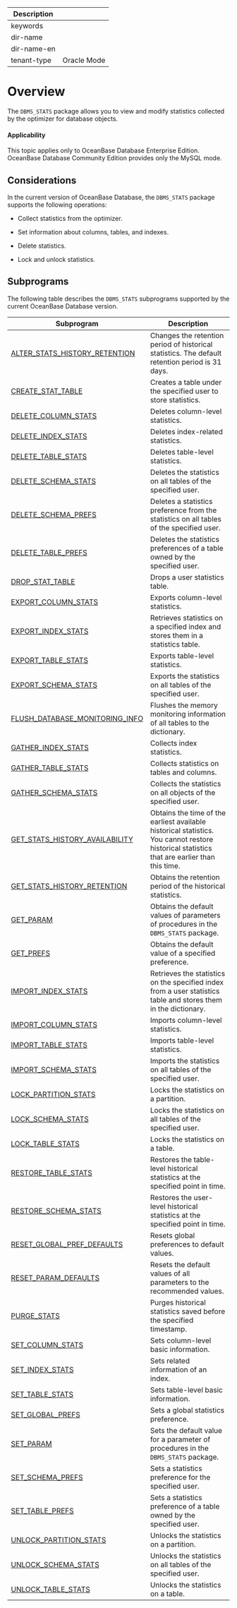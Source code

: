 | Description   |                 |
|---------------|-----------------|
| keywords      |                 |
| dir-name      |                 |
| dir-name-en   |                 |
| tenant-type   | Oracle Mode     |

# Overview

The `DBMS_STATS` package allows you to view and modify statistics collected by the optimizer for database objects.

  <main id="notice" >
    <h4>Applicability</h4>
    <p>This topic applies only to OceanBase Database Enterprise Edition. OceanBase Database Community Edition provides only the MySQL mode. </p>
  </main>

## Considerations

In the current version of OceanBase Database, the `DBMS_STATS` package supports the following operations:

* Collect statistics from the optimizer.

* Set information about columns, tables, and indexes.

* Delete statistics.

* Lock and unlock statistics.


## Subprograms

The following table describes the `DBMS_STATS` subprograms supported by the current OceanBase Database version.

| **Subprogram** | **Description** |
|-------------------------------------------------------------|------------------------------------------|
| [ALTER_STATS_HISTORY_RETENTION](../15900.dbms-stats-oracle/200.alter-stats-history-retention-oracle.md) | Changes the retention period of historical statistics. The default retention period is 31 days.  |
| [CREATE_STAT_TABLE](../15900.dbms-stats-oracle/300.create-stat-table-oracle.md) | Creates a table under the specified user to store statistics.  |
| [DELETE_COLUMN_STATS](../15900.dbms-stats-oracle/400.delete-column-stats-oracle.md) | Deletes column-level statistics.  |
| [DELETE_INDEX_STATS](../15900.dbms-stats-oracle/500.delete-index-stats-oracle.md) | Deletes index-related statistics.  |
| [DELETE_TABLE_STATS](../15900.dbms-stats-oracle/600.delete-table-stats-oracle.md) | Deletes table-level statistics.  |
| [DELETE_SCHEMA_STATS](../15900.dbms-stats-oracle/700.delete-schema-stats-oracle.md) | Deletes the statistics on all tables of the specified user.  |
| [DELETE_SCHEMA_PREFS](../15900.dbms-stats-oracle/800.delete-schema-prefs-oracle.md) | Deletes a statistics preference from the statistics on all tables of the specified user.  |
| [DELETE_TABLE_PREFS](../15900.dbms-stats-oracle/900.delete-table-prefs-oracle.md) | Deletes the statistics preferences of a table owned by the specified user.  |
| [DROP_STAT_TABLE](../15900.dbms-stats-oracle/1000.drop-stat-table-oracle.md) | Drops a user statistics table.  |
| [EXPORT_COLUMN_STATS](../15900.dbms-stats-oracle/1100.export-column-stats-oracle.md) | Exports column-level statistics.  |
| [EXPORT_INDEX_STATS](../15900.dbms-stats-oracle/1200.export-index-stats-oracle.md) | Retrieves statistics on a specified index and stores them in a statistics table.  |
| [EXPORT_TABLE_STATS](../15900.dbms-stats-oracle/1300.export-table-stats-oracle.md) | Exports table-level statistics.  |
| [EXPORT_SCHEMA_STATS](../15900.dbms-stats-oracle/1400.export-schema-stats-oracle.md) | Exports the statistics on all tables of the specified user.  |
| [FLUSH_DATABASE_MONITORING_INFO](../15900.dbms-stats-oracle/1500.flush-database-monitoring-info-oracle.md) | Flushes the memory monitoring information of all tables to the dictionary.  |
| [GATHER_INDEX_STATS](../15900.dbms-stats-oracle/1600.gather-index-stats-oracle.md) | Collects index statistics.  |
| [GATHER_TABLE_STATS](../15900.dbms-stats-oracle/1700.gather-table-stats-oracle.md) | Collects statistics on tables and columns.  |
| [GATHER_SCHEMA_STATS](../15900.dbms-stats-oracle/1800.gather-schema-stats-oracle.md) | Collects the statistics on all objects of the specified user.  |
| [GET_STATS_HISTORY_AVAILABILITY](../15900.dbms-stats-oracle/1900.get-stats-history-availability-oracle.md) | Obtains the time of the earliest available historical statistics. You cannot restore historical statistics that are earlier than this time.  |
| [GET_STATS_HISTORY_RETENTION](../15900.dbms-stats-oracle/2000.get-stats-history-retention-oracle.md) | Obtains the retention period of the historical statistics.  |
| [GET_PARAM](../15900.dbms-stats-oracle/2100.get-param-oracle.md) | Obtains the default values of parameters of procedures in the `DBMS_STATS` package.  |
| [GET_PREFS](../15900.dbms-stats-oracle/2200.get-prefs-oracle.md) | Obtains the default value of a specified preference.  |
| [IMPORT_INDEX_STATS](../15900.dbms-stats-oracle/2300.import-index-stats-oracle.md) | Retrieves the statistics on the specified index from a user statistics table and stores them in the dictionary.  |
| [IMPORT_COLUMN_STATS](../15900.dbms-stats-oracle/2400.import-column-stats-oracle.md) | Imports column-level statistics.  |
| [IMPORT_TABLE_STATS](../15900.dbms-stats-oracle/2500.import-table-stats-oracle.md) | Imports table-level statistics.  |
| [IMPORT_SCHEMA_STATS](../15900.dbms-stats-oracle/2600.import-schema-stats-oracle.md) | Imports the statistics on all tables of the specified user.  |
| [LOCK_PARTITION_STATS](../15900.dbms-stats-oracle/2700.lock-partition-stats-oracle.md) | Locks the statistics on a partition.  |
| [LOCK_SCHEMA_STATS](../15900.dbms-stats-oracle/2800.lock-schema-stats-oracle.md) | Locks the statistics on all tables of the specified user.  |
| [LOCK_TABLE_STATS](../15900.dbms-stats-oracle/2900.lock-table-stats-oracle.md) | Locks the statistics on a table.  |
| [RESTORE_TABLE_STATS](../15900.dbms-stats-oracle/3000.restore-table-stats-oracle.md) | Restores the table-level historical statistics at the specified point in time.  |
| [RESTORE_SCHEMA_STATS](../15900.dbms-stats-oracle/3100.restore-schema-stats-oracle.md) | Restores the user-level historical statistics at the specified point in time.  |
| [RESET_GLOBAL_PREF_DEFAULTS](../15900.dbms-stats-oracle/3200.reset-global-pref-defaults-oracle.md) | Resets global preferences to default values.  |
| [RESET_PARAM_DEFAULTS](../15900.dbms-stats-oracle/3300.reset-param-defaults-oracle.md) | Resets the default values of all parameters to the recommended values.  |
| [PURGE_STATS](../15900.dbms-stats-oracle/3400.purge-stats-oracle.md) | Purges historical statistics saved before the specified timestamp.  |
| [SET_COLUMN_STATS](../15900.dbms-stats-oracle/3500.set-column-stats-oracle.md) | Sets column-level basic information.  |
| [SET_INDEX_STATS](../15900.dbms-stats-oracle/3600.set-index-stats-oracle.md) | Sets related information of an index.  |
| [SET_TABLE_STATS](../15900.dbms-stats-oracle/3700.set-table-stats-oracle.md) | Sets table-level basic information.  |
| [SET_GLOBAL_PREFS](../15900.dbms-stats-oracle/3800.set-global-prefs-oracle.md) | Sets a global statistics preference.  |
| [SET_PARAM](../15900.dbms-stats-oracle/3900.set-param-oracle.md) | Sets the default value for a parameter of procedures in the `DBMS_STATS` package.  |
| [SET_SCHEMA_PREFS](../15900.dbms-stats-oracle/4000.set-schema-prefs-oracle.md) | Sets a statistics preference for the specified user.  |
| [SET_TABLE_PREFS](../15900.dbms-stats-oracle/4100.set-table-prefs-oracle.md) | Sets a statistics preference of a table owned by the specified user.  |
| [UNLOCK_PARTITION_STATS](../15900.dbms-stats-oracle/4200.unlock-partition-stats-oracle.md) | Unlocks the statistics on a partition.  |
| [UNLOCK_SCHEMA_STATS](../15900.dbms-stats-oracle/4300.unlock-schema-stats-oracle.md) | Unlocks the statistics on all tables of the specified user.  |
| [UNLOCK_TABLE_STATS](../15900.dbms-stats-oracle/4400.unlock-table-stats-oracle.md) | Unlocks the statistics on a table.  |